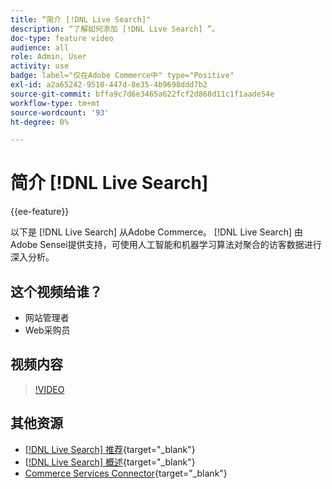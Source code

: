 ```yaml
---
title: “简介 [!DNL Live Search]"
description: “了解如何添加 [!DNL Live Search] ”。
doc-type: feature video
audience: all
role: Admin, User
activity: use
badge: label="仅在Adobe Commerce中" type="Positive"
exl-id: a2a65242-9510-447d-8e35-4b9698ddd7b2
source-git-commit: bffa9c7d6e3465a622fcf2d868d11c1f1aade54e
workflow-type: tm+mt
source-wordcount: '93'
ht-degree: 0%

---
```


# 简介 [!DNL Live Search]

{{ee-feature}}

以下是 [!DNL Live Search] 从Adobe Commerce。 [!DNL Live Search] 由Adobe Sensei提供支持，可使用人工智能和机器学习算法对聚合的访客数据进行深入分析。

## 这个视频给谁？

- 网站管理者
- Web采购员

## 视频内容

>[!VIDEO](https://video.tv.adobe.com/v/337365?quality=12&learn=on)


## 其他资源

- [[!DNL Live Search] 推荐](https://experienceleague.adobe.com/docs/commerce-learn/tutorials/marketing/live-search-recommendations.html){target="_blank"}
- [[!DNL Live Search] 概述](https://experienceleague.adobe.com/docs/commerce-merchant-services/live-search/overview.html){target="_blank"}
- [Commerce Services Connector](https://experienceleague.adobe.com/docs/commerce-merchant-services/user-guides/integration-services/saas.html){target="_blank"}
